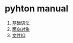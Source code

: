 # pyhton manual
1. [基础语法](./python%20manual%20基础语法.md)
2. [面向对象](./python%20manual%20面向对象.md)
3. [文件IO](./python%20manual%20文件IO.md)